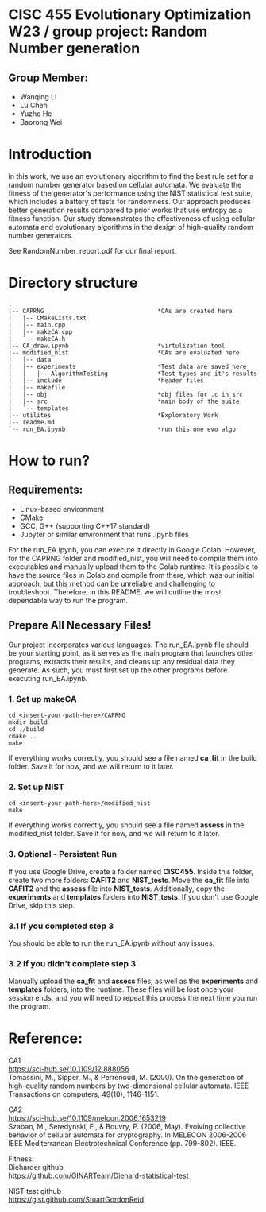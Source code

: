 # CISC 455  Evolutionary Optimization W23 / group project: Random Number generation
## Group Member:
- Wanqing Li
- Lu Chen
- Yuzhe He
- Baorong Wei

# Introduction
In this work, we use an evolutionary algorithm to find the best rule set for a random number generator based on cellular automata. We evaluate the fitness of the generator's performance using the NIST statistical test suite, which includes a battery of tests for randomness. Our approach produces better generation results compared to prior works that use entropy as a fitness function. Our study demonstrates the effectiveness of using cellular automata and evolutionary algorithms in the design of high-quality random number generators.

See RandomNumber_report.pdf for our final report. 

# Directory structure
```
.
|-- CAPRNG                                *CAs are created here
|   |-- CMakeLists.txt
|   |-- main.cpp
|   |-- makeCA.cpp
|   `-- makeCA.h
|-- CA_draw.ipynb                         *virtulization tool
|-- modified_nist                         *CAs are evaluated here
|   |-- data
|   |-- experiments                       *Test data are saved here
|   |   |-- AlgorithmTesting              *Test types and it's results
|   |-- include                           *header files
|   |-- makefile
|   |-- obj                               *obj files for .c in src
|   |-- src                               *main body of the suite
|   `-- templates
|-- utilites                              *Exploratory Work
|-- readme.md
`-- run_EA.ipynb                          *run this one evo algo
```

# How to run?
## Requirements:
- Linux-based environment
- CMake
- GCC, G++ (supporting C++17 standard)
- Jupyter or similar environment that runs .ipynb files

For the run_EA.ipynb, you can execute it directly in Google Colab. However, for the CAPRNG folder and modified_nist, you will need to compile them into executables and manually upload them to the Colab runtime. It is possible to have the source files in Colab and compile from there, which was our initial approach, but this method can be unreliable and challenging to troubleshoot. Therefore, in this README, we will outline the most dependable way to run the program.

## Prepare All Necessary Files!
Our project incorporates various languages. The run_EA.ipynb file should be your starting point, as it serves as the main program that launches other programs, extracts their results, and cleans up any residual data they generate. As such, you must first set up the other programs before executing run_EA.ipynb.

### 1. Set up makeCA
```
cd <insert-your-path-here>/CAPRNG
mkdir build
cd ./build
cmake ..
make
```
If everything works correctly, you should see a file named
**ca_fit** in the build folder. Save it for now, 
and we will return to it later.

### 2. Set up NIST
```
cd <insert-your-path-here>/modified_nist
make
```
If everything works correctly, you should see a file named
**assess** in the modified_nist folder. Save it for now, 
and we will return to it later.

### 3. Optional - Persistent Run
If you use Google Drive, create a folder named **CISC455**. Inside this folder, create two more folders: **CAFIT2** and **NIST_tests**. Move the **ca_fit** file into **CAFIT2** and the **assess** file into **NIST_tests**. Additionally, copy the **experiments** and **templates** folders into **NIST_tests**. If you don't use Google Drive, skip this step.

### 3.1 If you completed step 3
You should be able to run the run_EA.ipynb without any issues.

### 3.2 If you didn't complete step 3
Manually upload the **ca_fit** and **assess** files, as well as the **experiments** and **templates** folders, into the runtime. These files will be lost once your session ends, and you will need to repeat this process the next time you run the program.


# Reference: 
CA1 <br/>
https://sci-hub.se/10.1109/12.888056<br/>
Tomassini, M., Sipper, M., & Perrenoud, M. (2000). On the generation of high-quality random numbers by two-dimensional cellular automata. IEEE Transactions on computers, 49(10), 1146-1151. <br/>

CA2<br/>
https://sci-hub.se/10.1109/melcon.2006.1653219<br/>
Szaban, M., Seredynski, F., & Bouvry, P. (2006, May). Evolving collective behavior of cellular automata for cryptography. In MELECON 2006-2006 IEEE Mediterranean Electrotechnical Conference (pp. 799-802). IEEE.<br/>

Fitness:<br/>
Dieharder github<br/>
https://github.com/GINARTeam/Diehard-statistical-test<br/>

NIST test github<br/>
https://gist.github.com/StuartGordonReid<br/>


